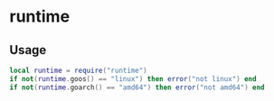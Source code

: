 # runtime

## Usage

```lua
local runtime = require("runtime")
if not(runtime.goos() == "linux") then error("not linux") end
if not(runtime.goarch() == "amd64") then error("not amd64") end
```

